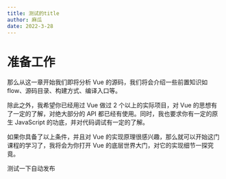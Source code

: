 ```yaml
---
title: 测试的title
author: 麻瓜
date: 2022-3-28
---
```


# 准备工作

那么从这一章开始我们即将分析 Vue 的源码，我们将会介绍一些前置知识如 flow、源码目录、构建方式、编译入口等。

除此之外，我希望你已经用过 Vue 做过 2 个以上的实际项目，对 Vue 的思想有了一定的了解，对绝大部分的 API 都已经有使用。同时，我也要求你有一定的原生 JavaScript 的功底，并对代码调试有一定的了解。

如果你具备了以上条件，并且对 Vue 的实现原理很感兴趣，那么就可以开始这门课程的学习了，我将会为你打开 Vue 的底层世界大门，对它的实现细节一探究竟。

测试一下自动发布